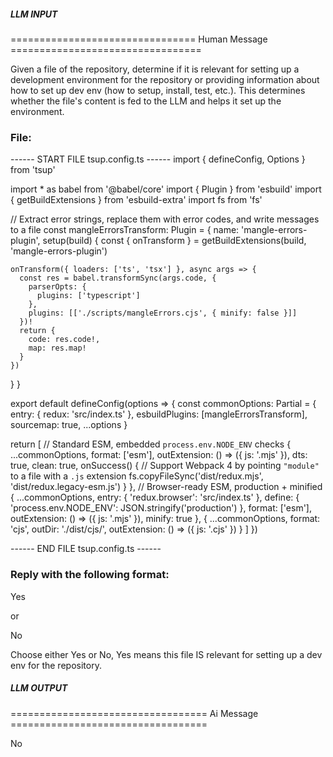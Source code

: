 ##### LLM INPUT #####
================================ Human Message =================================

Given a file of the repository, determine if it is relevant for setting up a development environment for the repository or providing information about how to set up dev env (how to setup, install, test, etc.). This determines whether the file's content is fed to the LLM and helps it set up the environment.

### File:
------ START FILE tsup.config.ts ------
import { defineConfig, Options } from 'tsup'

import * as babel from '@babel/core'
import { Plugin } from 'esbuild'
import { getBuildExtensions } from 'esbuild-extra'
import fs from 'fs'

// Extract error strings, replace them with error codes, and write messages to a file
const mangleErrorsTransform: Plugin = {
  name: 'mangle-errors-plugin',
  setup(build) {
    const { onTransform } = getBuildExtensions(build, 'mangle-errors-plugin')

    onTransform({ loaders: ['ts', 'tsx'] }, async args => {
      const res = babel.transformSync(args.code, {
        parserOpts: {
          plugins: ['typescript']
        },
        plugins: [['./scripts/mangleErrors.cjs', { minify: false }]]
      })!
      return {
        code: res.code!,
        map: res.map!
      }
    })
  }
}

export default defineConfig(options => {
  const commonOptions: Partial<Options> = {
    entry: {
      redux: 'src/index.ts'
    },
    esbuildPlugins: [mangleErrorsTransform],
    sourcemap: true,
    ...options
  }

  return [
    // Standard ESM, embedded `process.env.NODE_ENV` checks
    {
      ...commonOptions,
      format: ['esm'],
      outExtension: () => ({ js: '.mjs' }),
      dts: true,
      clean: true,
      onSuccess() {
        // Support Webpack 4 by pointing `"module"` to a file with a `.js` extension
        fs.copyFileSync('dist/redux.mjs', 'dist/redux.legacy-esm.js')
      }
    },
    // Browser-ready ESM, production + minified
    {
      ...commonOptions,
      entry: {
        'redux.browser': 'src/index.ts'
      },
      define: {
        'process.env.NODE_ENV': JSON.stringify('production')
      },
      format: ['esm'],
      outExtension: () => ({ js: '.mjs' }),
      minify: true
    },
    {
      ...commonOptions,
      format: 'cjs',
      outDir: './dist/cjs/',
      outExtension: () => ({ js: '.cjs' })
    }
  ]
})

------ END FILE tsup.config.ts ------

### Reply with the following format:

<rel>Yes</rel>

or

<rel>No</rel>

Choose either Yes or No, Yes means this file IS relevant for setting up a dev env for the repository.

##### LLM OUTPUT #####
================================== Ai Message ==================================

<rel>No</rel>
